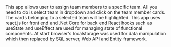  This app allows user to assign team members to a specific team. All you need to do is select team in dropdown and click on the team member cards. The cards belonging to a selected team will be highlighted.
 This app uses react.js for front end and .Net Core for back end
 React hooks such as useState and useEffect are used for managing state of functional components.
 At start browser's localstorage was used for data manipulation which then replaced by SQL server, Web API and Entity framework.
